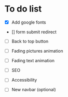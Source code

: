 
# To do list

- [x] Add google fonts

- [] form submit redirect

- [ ] Back to top button

- [ ] Fading pictures animation

- [ ] Fading text animation

- [ ] SEO

- [ ] Accessibility

- [ ] New navbar (optional)

